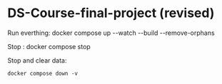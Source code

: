 
# DS-Course-final-project (revised)

Run everthing:
    docker compose up --watch --build --remove-orphans

Stop :
    docker compose stop

Stop and clear data:

    docker compose down -v